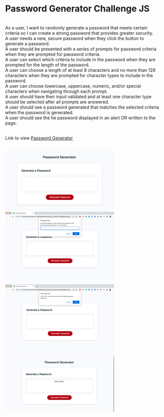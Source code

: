 # Password Generator Challenge JS


<br>As a user, I want to randomly generate a password that meets certain criteria so I can create a strong password that provides greater security.
<br>A user needs a new, secure password when they  click the button to generate a password.
<br> A user should be presented with a series of prompts for password criteria when they are prompted for password criteria.
<br>A user can select which criteria to include in the password when they are prompted for the length of the password.
<br>A user can choose a length of at least 8 characters and no more than 128 characters when they are prompted for character types to include in the password.
<br> A user can choose lowercase, uppercase, numeric, and/or special characters when navigating through each prompt. 
<br>A user should have their input validated and at least one character type should be selected after all prompts are answered. 
<br>A user should see a password generated that matches the selected criteria when the password is generated.
<br>A user should see the he password displayed in an alert OR written to the page.


<br>Link to view <a href="https://lemming97.github.io/Password_Generator/">Password Generator</a>

<br><img src="./Assets/Screenshot1.png" alt="screenshot 1 of the password generator" width="350"/>
<br><img src="./Assets/Screenshot2.png" alt="screenshot 2 of the confirmation prompt" width="350"/>
<br><img src="./Assets/Screenshot3.png" alt="screenshot 3 of the confirmation prompt" width="350"/>
<br><img src="./Assets/Screenshot4.png" alt="screenshot 4 of the generated password" width="350"/>